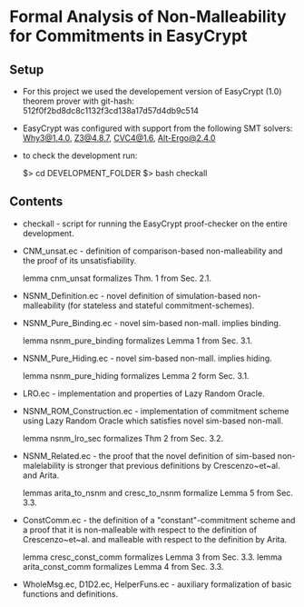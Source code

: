 # Formal Analysis of Non-Malleability for Commitments in EasyCrypt


Setup
-----

* For this project we used the developement version of EasyCrypt (1.0)
theorem prover with git-hash: 512f0f2bd8dc8c1132f3cd138a17d57d4db9c514

* EasyCrypt was configured with support from the following SMT solvers:
Why3@1.4.0, Z3@4.8.7, CVC4@1.6, Alt-Ergo@2.4.0

* to check the development run:
  
  $> cd DEVELOPMENT_FOLDER
  $> bash checkall


Contents
--------

* checkall - script for running the EasyCrypt proof-checker on the
  entire development.
  
* CNM_unsat.ec - definition of comparison-based non-malleability and
  the proof of its unsatisfiability.

  lemma cnm_unsat formalizes Thm. 1 from Sec. 2.1.

* NSNM_Definition.ec - novel definition of simulation-based
  non-malleability (for stateless and stateful commitment-schemes).

* NSNM_Pure_Binding.ec - novel sim-based non-mall. implies binding.

  lemma nsnm_pure_binding formalizes Lemma 1 from Sec. 3.1.

* NSNM_Pure_Hiding.ec - novel sim-based non-mall. implies hiding.

  lemma nsnm_pure_hiding formalizes Lemma 2 form Sec. 3.1.

* LRO.ec - implementation and properties of Lazy Random Oracle.

* NSNM_ROM_Construction.ec - implementation of commitment scheme using
  Lazy Random Oracle which satisfies novel sim-based non-mall.

  lemma nsnm_lro_sec formalizes Thm 2 from Sec. 3.2.

* NSNM_Related.ec - the proof that the novel definition of sim-based
  non-malelability is stronger that previous definitions by
  Crescenzo~et~al. and Arita.

  lemmas arita_to_nsnm and cresc_to_nsnm formalize Lemma 5 from Sec. 3.3.
  
* ConstComm.ec - the definition of a "constant"-commitment scheme and
  a proof that it is non-malleable with respect to the definition of
  Crescenzo~et~al. and malleable with respect to the definition by
  Arita.

  lemma cresc_const_comm formalizes Lemma 3 from Sec. 3.3.
  lemma arita_const_comm formalizes Lemma 4 from Sec. 3.3.


* WholeMsg.ec, D1D2.ec, HelperFuns.ec - auxiliary formalization of
  basic functions and definitions.


